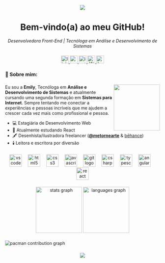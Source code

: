<div align="center">
  <img src="https://capsule-render.vercel.app/api?type=waving&height=120&color=gradient&descAlign=33&animation=fadeIn&descAlignY=52">
</div>

<h1 align="center"> Bem-vindo(a) ao meu GitHub! </h1> 
<p align="center"><i>Desenvolvedora Front-End | Tecnóloga em Análise e Desenvolvimento de Sistemas</i></p>

###

<div align="center">
  <a href="https://www.linkedin.com/in/emycinthia/" target="_blank">
    <img src="https://img.shields.io/static/v1?message=LinkedIn&logo=linkedin&label=&color=0077B5&logoColor=white&labelColor=&style=for-the-badge" height="25" alt="linkedin logo"  />
  </a>
  <a href="mailto:ewileet@gmail.com" target="_blank">
    <img src="https://img.shields.io/static/v1?message=Gmail&logo=gmail&label=&color=D14836&logoColor=white&labelColor=&style=for-the-badge" height="25" alt="gmail logo"  />
  </a>
  <a href="https://www.instagram.com/emcinth_/#" target="_blank">
    <img src="https://img.shields.io/static/v1?message=Instagram&logo=instagram&label=&color=E4405F&logoColor=white&labelColor=&style=for-the-badge" height="25" alt="instagram logo"  />
  </a>
  <a href="https://wa.me/5582999580411">
    <img src="https://img.shields.io/static/v1?message=WhatsApp&logo=whatsapp&label=&color=25D366&logoColor=white&labelColor=&style=for-the-badge" height="25" alt="WhatsApp logo" />
  </a>
  <a href="https://www.behance.net/emilycinthia" target="_blank">
    <img src="https://img.shields.io/static/v1?message=Behance&logo=behance&label=&color=1769ff&logoColor=white&labelColor=&style=for-the-badge" height="25" alt="behance logo"  />
  </a>
</div>

###
</div>

###

<h3 align="left">🦇  Sobre mim:</h3>

###

<img align="right" height="150" src="https://media0.giphy.com/media/OkoScrMcY324r1j1HZ/source.gif"  />

###

Eu sou a **Emily**, Tecnóloga em **Análise e Desenvolvimento de Sistemas** e atualmente cursando uma segunda formação em **Sistemas para Internet**. Sempre tentando me conectar a experiências e pessoas incríveis que me ajudem a crescer cada vez mais como profissional e pessoa.
- 💻 Estagiária de Desenvolvimento Web
- 🏹 Atualmente estudando React
- 🖋️ Desenhista/ilustradora freelancer (<a href="https://www.instagram.com/metornearte/#" target="_blank">**@metornearte**</a> & <a href="https://www.behance.net/emilycinthia" target="_blank">bēhance</a>)
- 🕯️ Leitora e escritora por diversão

###

<div align="center">
  <img src="https://cdn.jsdelivr.net/gh/devicons/devicon/icons/vscode/vscode-original.svg" height="40" alt="vscode logo"  />
  <img width="12" />
  <img src="https://cdn.jsdelivr.net/gh/devicons/devicon/icons/html5/html5-original.svg" height="40" alt="html5 logo"  />
  <img width="12" />
  <img src="https://cdn.jsdelivr.net/gh/devicons/devicon/icons/css3/css3-original.svg" height="40" alt="css3 logo"  />
  <img width="12" />
  <img src="https://cdn.jsdelivr.net/gh/devicons/devicon/icons/javascript/javascript-original.svg" height="40" alt="javascript logo"  />
  <img width="12" />
  <img src="https://cdn.jsdelivr.net/gh/devicons/devicon/icons/git/git-original.svg" height="40" alt="git logo"  />
  <img width="12" />
  <img src="https://cdn.jsdelivr.net/gh/devicons/devicon/icons/csharp/csharp-original.svg" height="40" alt="csharp logo"  />
  <img width="12" />
  <img src="https://cdn.jsdelivr.net/gh/devicons/devicon/icons/typescript/typescript-original.svg" height="40" alt="typescript logo"  />
  <img width="12" />
  <img src="https://cdn.jsdelivr.net/gh/devicons/devicon/icons/angularjs/angularjs-original.svg" height="40" alt="angularjs logo"  />
  <img width="12" />
  <img src="https://cdn.jsdelivr.net/gh/devicons/devicon/icons/react/react-original.svg" height="40" alt="react logo"  />
</div>

###

<div align="center">
  <img src="https://github-readme-stats.vercel.app/api?username=emycinthia&hide_title=false&hide_rank=false&show_icons=true&include_all_commits=true&count_private=true&disable_animations=false&theme=tokyonight&locale=en&hide_border=true&order=1&custom_title=Estat%C3%ADsticas" height="150" alt="stats graph"  />
  <img src="https://github-readme-stats.vercel.app/api/top-langs?username=emycinthia&locale=en&hide_title=false&layout=compact&card_width=320&langs_count=5&theme=tokyonight&hide_border=true&order=2&custom_title=Linguagens" height="150" alt="languages graph"  />
</div>

###

<picture>
  <source media="(prefers-color-scheme: dark)" srcset="https://raw.githubusercontent.com/emycinthia/emycinthia/output/pacman-contribution-graph-dark.svg">
  <source media="(prefers-color-scheme: light)" srcset="https://raw.githubusercontent.com/emycinthia/emycinthia/output/pacman-contribution-graph.svg">
  <img alt="pacman contribution graph" src="https://raw.githubusercontent.com/emycinthia/emycinthia/output/pacman-contribution-graph.svg">
</picture>

###

<div align="center">
  <img src="https://capsule-render.vercel.app/api?type=waving&height=120&color=gradient&descAlign=33&animation=fadeIn&descAlignY=52&section=footer">
</div>

